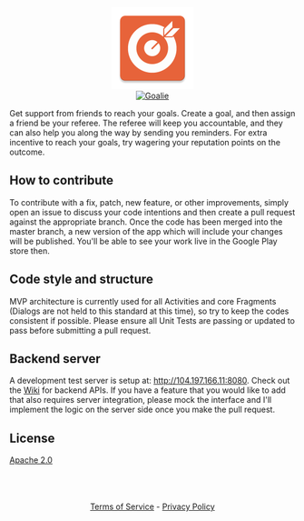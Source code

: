 
<p align="center">
  <img src="./app/src/main/res/mipmap-xxhdpi/ic_launcher.png?raw=true" alt="Goalie">
  <br>
  <a href="https://play.google.com/store/apps/details?id=com.github.q115.goalie_android">
    <img src="https://coverse.co/webimages/download_android.svg" alt="Goalie">
  </a>
<p>

Get support from friends to reach your goals. Create a goal, and then assign a friend be your referee. The referee will keep you accountable, and they can also help you along the way by sending you reminders. For extra incentive to reach your goals, try wagering your reputation points on the outcome. 

## How to contribute

To contribute with a fix, patch, new feature, or other improvements, simply open an issue to discuss your code intentions and then create a pull request against the appropriate branch. Once the code has been merged into the master branch, a new version of the app which will include your changes will be published. You'll be able to see your work live in the Google Play store then.

## Code style and structure

MVP architecture is currently used for all Activities and core Fragments (Dialogs are not held to this standard at this time), so try to keep the codes consistent if possible. Please ensure all Unit Tests are passing or updated to pass before submitting a pull request.

## Backend server

A development test server is setup at: http://104.197.166.11:8080. Check out the [Wiki](https://github.com/Q115/Goalie_Android/wiki) for backend APIs. If you have a feature that you would like to add that also requires server integration, please mock the interface and I'll implement the logic on the server side once you make the pull request.

## License

[Apache 2.0](https://github.com/Q115/Goalie_Android/blob/master/LICENSE.md)

<p align="center">
  <br><br><br>
  <a href="http://goalie.ga/termsofservice.htm">Terms of Service</a> - 
  <a href="http://goalie.ga/privacypolicy.htm">Privacy Policy</a>
</p>
